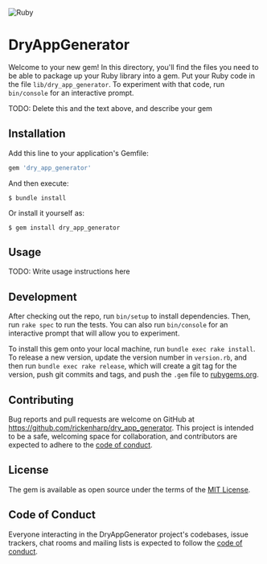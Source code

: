 ![Ruby](https://github.com/rickenharp/dry_app_generator/workflows/Ruby/badge.svg)

# DryAppGenerator

Welcome to your new gem! In this directory, you'll find the files you need to be able to package up your Ruby library into a gem. Put your Ruby code in the file `lib/dry_app_generator`. To experiment with that code, run `bin/console` for an interactive prompt.

TODO: Delete this and the text above, and describe your gem

## Installation

Add this line to your application's Gemfile:

```ruby
gem 'dry_app_generator'
```

And then execute:

    $ bundle install

Or install it yourself as:

    $ gem install dry_app_generator

## Usage

TODO: Write usage instructions here

## Development

After checking out the repo, run `bin/setup` to install dependencies. Then, run `rake spec` to run the tests. You can also run `bin/console` for an interactive prompt that will allow you to experiment.

To install this gem onto your local machine, run `bundle exec rake install`. To release a new version, update the version number in `version.rb`, and then run `bundle exec rake release`, which will create a git tag for the version, push git commits and tags, and push the `.gem` file to [rubygems.org](https://rubygems.org).

## Contributing

Bug reports and pull requests are welcome on GitHub at https://github.com/rickenharp/dry_app_generator. This project is intended to be a safe, welcoming space for collaboration, and contributors are expected to adhere to the [code of conduct](https://github.com/rickenharp/dry_app_generator/blob/master/CODE_OF_CONDUCT.md).


## License

The gem is available as open source under the terms of the [MIT License](https://opensource.org/licenses/MIT).

## Code of Conduct

Everyone interacting in the DryAppGenerator project's codebases, issue trackers, chat rooms and mailing lists is expected to follow the [code of conduct](https://github.com/rickenharp/dry_app_generator/blob/master/CODE_OF_CONDUCT.md).
